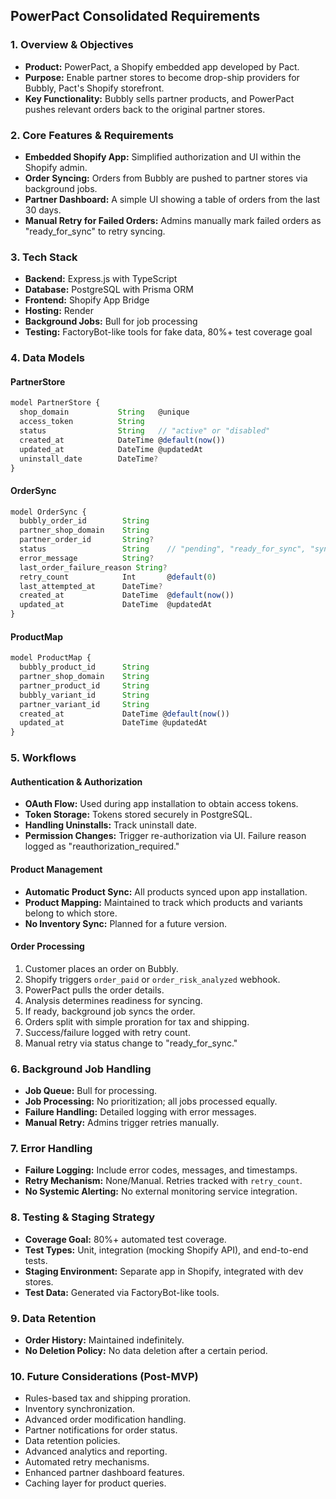 
## PowerPact Consolidated Requirements

### 1. Overview & Objectives

- **Product:** PowerPact, a Shopify embedded app developed by Pact.
- **Purpose:** Enable partner stores to become drop-ship providers for Bubbly, Pact's Shopify storefront.
- **Key Functionality:** Bubbly sells partner products, and PowerPact pushes relevant orders back to the original partner stores.

### 2. Core Features & Requirements

- **Embedded Shopify App:** Simplified authorization and UI within the Shopify admin.
- **Order Syncing:** Orders from Bubbly are pushed to partner stores via background jobs.
- **Partner Dashboard:** A simple UI showing a table of orders from the last 30 days.
- **Manual Retry for Failed Orders:** Admins manually mark failed orders as "ready_for_sync" to retry syncing.

### 3. Tech Stack

- **Backend:** Express.js with TypeScript
- **Database:** PostgreSQL with Prisma ORM
- **Frontend:** Shopify App Bridge
- **Hosting:** Render
- **Background Jobs:** Bull for job processing
- **Testing:** FactoryBot-like tools for fake data, 80%+ test coverage goal

### 4. Data Models

#### PartnerStore

```typescript
model PartnerStore {
  shop_domain           String   @unique
  access_token          String
  status                String   // "active" or "disabled"
  created_at            DateTime @default(now())
  updated_at            DateTime @updatedAt
  uninstall_date        DateTime?
}
```

#### OrderSync

```typescript
model OrderSync {
  bubbly_order_id        String
  partner_shop_domain    String
  partner_order_id       String?
  status                 String    // "pending", "ready_for_sync", "synced", "failed"
  error_message          String?
  last_order_failure_reason String?
  retry_count            Int       @default(0)
  last_attempted_at      DateTime?
  created_at             DateTime  @default(now())
  updated_at             DateTime  @updatedAt
}
```

#### ProductMap

```typescript
model ProductMap {
  bubbly_product_id      String
  partner_shop_domain    String
  partner_product_id     String
  bubbly_variant_id      String
  partner_variant_id     String
  created_at             DateTime @default(now())
  updated_at             DateTime @updatedAt
}
```

### 5. Workflows

#### Authentication & Authorization

- **OAuth Flow:** Used during app installation to obtain access tokens.
- **Token Storage:** Tokens stored securely in PostgreSQL.
- **Handling Uninstalls:** Track uninstall date.
- **Permission Changes:** Trigger re-authorization via UI. Failure reason logged as "reauthorization_required."

#### Product Management

- **Automatic Product Sync:** All products synced upon app installation.
- **Product Mapping:** Maintained to track which products and variants belong to which store.
- **No Inventory Sync:** Planned for a future version.

#### Order Processing

1. Customer places an order on Bubbly.
2. Shopify triggers `order_paid` or `order_risk_analyzed` webhook.
3. PowerPact pulls the order details.
4. Analysis determines readiness for syncing.
5. If ready, background job syncs the order.
6. Orders split with simple proration for tax and shipping.
7. Success/failure logged with retry count.
8. Manual retry via status change to "ready_for_sync."

### 6. Background Job Handling

- **Job Queue:** Bull for processing.
- **Job Processing:** No prioritization; all jobs processed equally.
- **Failure Handling:** Detailed logging with error messages.
- **Manual Retry:** Admins trigger retries manually.

### 7. Error Handling

- **Failure Logging:** Include error codes, messages, and timestamps.
- **Retry Mechanism:** None/Manual. Retries tracked with `retry_count`.
- **No Systemic Alerting:** No external monitoring service integration.

### 8. Testing & Staging Strategy

- **Coverage Goal:** 80%+ automated test coverage.
- **Test Types:** Unit, integration (mocking Shopify API), and end-to-end tests.
- **Staging Environment:** Separate app in Shopify, integrated with dev stores.
- **Test Data:** Generated via FactoryBot-like tools.

### 9. Data Retention

- **Order History:** Maintained indefinitely.
- **No Deletion Policy:** No data deletion after a certain period.

### 10. Future Considerations (Post-MVP)

- Rules-based tax and shipping proration.
- Inventory synchronization.
- Advanced order modification handling.
- Partner notifications for order status.
- Data retention policies.
- Advanced analytics and reporting.
- Automated retry mechanisms.
- Enhanced partner dashboard features.
- Caching layer for product queries.

